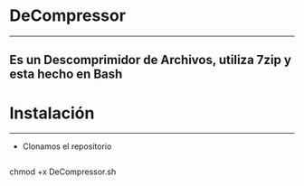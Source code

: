 # DeCompressor
--------------

Es un Descomprimidor de Archivos, utiliza 7zip y esta hecho en Bash
-------------------------------------------------------------------

# Instalación
-------------

- Clonamos el repositorio
```git clone https://www.github.com/S0ulx3/DeCompressor
```

chmod +x DeCompressor.sh
```./DeCompressor.sh
